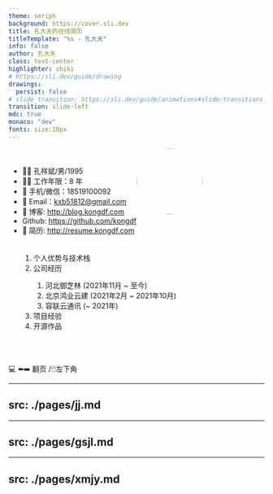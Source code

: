 ```yaml
---
theme: seriph
background: https://cover.sli.dev
title: 孔大夫的在线简历
titleTemplate: "%s - 孔大夫"
info: false
author: 孔大夫
class: text-center
highlighter: shiki
# https://sli.dev/guide/drawing
drawings:
  persist: false
# slide transition: https://sli.dev/guide/animations#slide-transitions
transition: slide-left
mdc: true
monaco: "dev"
fonts: size:10px
---
```


<div >


<img border="rounded" style="border-radius:50%;margin:0 auto;" src="https://static.kongdf.com/self.jpeg" width="130" alt="">



<div style="width:50%;float:left;">

  <div style="margin-top:20px;float:right;text-align:left;">

  - 🧝‍♂️ 孔祥斌/男/1995
  - 🧑‍💻 工作年限：8 年
  - 📱 手机/微信：18519100092
  - 📮 Email：kxb51812@gmail.com
  - 📖 博客: http://blog.kongdf.com
  - <carbon-logo-github /> Github: https://github.com/kongdf 
  - 📄 简历: http://resume.kongdf.com

  </div>

</div>
<div style="float:left;margin-left:5%;">

  <div style="margin-top:20px;text-align:left;">


  <!-- <Toc   minDepth="1" maxDepth="2"></Toc> -->
  <ol>

  <li class="rounded cursor-pointer" hover="bg-white bg-opacity-10" @click="$slidev.nav.next(2)">个人优势与技术栈 <carbon:arrow-right class="inline"/></li>
 <li class="rounded cursor-pointer" hover="bg-white bg-opacity-10" @click="$slidev.nav.next(3)">公司经历 <carbon:arrow-right class="inline"/>
    <ol>
      <li class="rounded cursor-pointer" hover="bg-white bg-opacity-10" @click="$slidev.nav.next(3)">河北御芝林 (2021年11月 ~ 至今)<carbon:arrow-right class="inline"/></li>
      <li class="rounded cursor-pointer" hover="bg-white bg-opacity-10" @click="$slidev.nav.next(4)">北京鸿业云建 (2021年2月 ~ 2021年10月)<carbon:arrow-right class="inline"/></li>
      <li class="rounded cursor-pointer" hover="bg-white bg-opacity-10" @click="$slidev.nav.next(5)">容联云通讯 (~ 2021年)<carbon:arrow-right class="inline"/></li>  
  </ol>
 </li>
  <li class="rounded cursor-pointer" hover="bg-white bg-opacity-10" @click="$slidev.nav.next(5)">项目经验 <carbon:arrow-right class="inline"/></li>
  <li>开源作品 <carbon:arrow-right class="inline"/></li>
  </ol>

 
  </div>

</div>

<div style="clear:both;"> </div>
<p style="margin-top:50px;">💻 ⬅️➡️ 翻页 /🖱️左下角</p>
 <!-- <span style="margin-top:50px;"></span> -->

<!-- # coderResume -->



<!-- <span @click="$slidev.nav.next" class="rounded cursor-pointer" hover="bg-white bg-opacity-10">
查看目录 <carbon:arrow-right class="inline"/>
</span> -->





</div>

<!-- <div class="abs-br m-6 flex gap-2">
  <button @click="$slidev.nav.openInEditor()" title="Open in Editor" class="text-xl slidev-icon-btn opacity-50 !border-none !hover:text-white">
    <carbon:edit />
  </button>
  <span>💻 ⬅️➡️ 翻页 /🖱️左下角</span>
  <a href="https://github.com/kongdf" target="_blank" alt="GitHub" title="打开GitHub"
    class="text-xl slidev-icon-btn opacity-50 !border-none !hover:text-white">
    <carbon-logo-github />
  </a>
</div>  -->

---
src: ./pages/jj.md
---

---
src: ./pages/gsjl.md
---

---
src: ./pages/xmjy.md
---